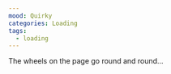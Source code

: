 ```yaml
---
mood: Quirky
categories: Loading
tags:
  - loading
---
```

The wheels on the page go round and round…